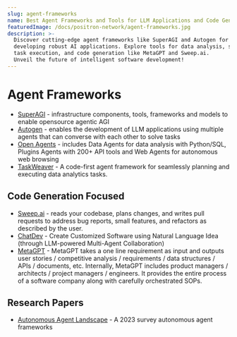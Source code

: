 ```yaml
---
slug: agent-frameworks
name: Best Agent Frameworks and Tools for LLM Applications and Code Gen
featuredImage: /docs/positron-network/agent-frameworks.jpg
description: >-
  Discover cutting-edge agent frameworks like SuperAGI and Autogen for
  developing robust AI applications. Explore tools for data analysis, seamless
  task execution, and code generation like MetaGPT and Sweep.ai.
  Unveil the future of intelligent software development!
---
```


# Agent Frameworks

- [SuperAGI](https://superagi.com) - infrastructure components, tools, frameworks and models to enable opensource agentic AGI
- [Autogen](https://github.com/microsoft/autogen) - enables the development of LLM applications using multiple agents that can converse with each other to solve tasks
- [Open Agents](https://github.com/xlang-ai/OpenAgents) - includes Data Agents for data analysis with Python/SQL, Plugins Agents with 200+ API tools and Web Agents for autonomous web browsing
- [TaskWeaver](https://github.com/microsoft/TaskWeaver) - A code-first agent framework for seamlessly planning and executing data analytics tasks.

## Code Generation Focused

- [Sweep.ai](https://sweep.ai/) - reads your codebase, plans changes, and writes pull requests to address bug reports, small features, and refactors as described by the user.
- [ChatDev](https://github.com/OpenBMB/ChatDev) - Create Customized Software using Natural Language Idea (through LLM-powered Multi-Agent Collaboration)
- [MetaGPT](https://github.com/geekan/MetaGPT) - MetaGPT takes a one line requirement as input and outputs user stories / competitive analysis / requirements / data structures / APIs / documents, etc.
  Internally, MetaGPT includes product managers / architects / project managers / engineers. It provides the entire process of a software company along with carefully orchestrated SOPs.

## Research Papers

- [Autonomous Agent Landscape](https://www.semanticscholar.org/reader/28c6ac721f54544162865f41c5692e70d61bccab) - A 2023 survey autonomous agent frameworks
